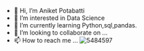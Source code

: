 - 👋 Hi, I’m Aniket Potabatti   
- 👀 I’m interested in Data Science
- 🌱 I’m currently learning Python,sql,pandas.
- 💞️ I’m looking to collaborate on ...
- 📫 How to reach me ...
![5484597](https://user-images.githubusercontent.com/103943201/163820569-0d392eef-eb2a-4b9c-9d8a-92cd9d2266b0.jpg)


<!---
aniketp10/aniketp10 is a ✨ special ✨ repository because its `README.md` (this file) appears on your GitHub profile.
You can click the Preview link to take a look at your changes.
--->
